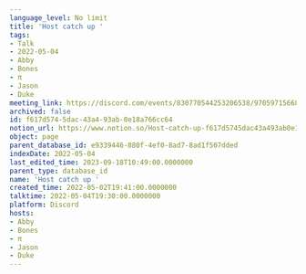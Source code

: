 ```yaml
---
language_level: No limit
title: 'Host catch up '
tags:
- Talk
- 2022-05-04
- Abby
- Bones
- π
- Jason
- Duke
meeting_link: https://discord.com/events/830770544253206538/970597156681568276
archived: false
id: f617d574-5dac-43a4-93ab-0e18a766cc64
notion_url: https://www.notion.so/Host-catch-up-f617d5745dac43a493ab0e18a766cc64
object: page
parent_database_id: e9339446-880f-4ef0-8ad7-8ad1f507dded
indexDate: 2022-05-04
last_edited_time: 2023-09-18T10:49:00.0000000
parent_type: database_id
name: 'Host catch up '
created_time: 2022-05-02T19:41:00.0000000
talktime: 2022-05-04T19:30:00.0000000
platform: Discord
hosts:
- Abby
- Bones
- π
- Jason
- Duke
---
```






